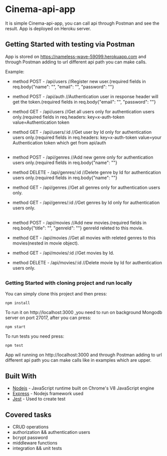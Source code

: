 # Cinema-api-app

It is simple Cinema-api-app, you can call api through Postman and see the result.
App is deployed on Heroku server.

## Getting Started with testing via Postman

App is stored on https://nameless-wave-59099.herokuapp.com and through Postman adding to url different api path you can make calls.

Example: 

* method POST - /api/users //Register new user.(required fields in req.body{"name": "", "email": "", "password": ""}

* method POST - /api/auth //Authentication user in response header will get the token.(required fields in req.body{"email": "", "password": ""}

* method GET - /api/users //Get all users only for authentication users only.(required fields in req.headers: key=x-auth-token  value=Authentication token

* method GET - /api/users/:id //Get user by Id only for authentication users only.(required fields in req.headers: key=x-auth-token  value=your Authentication token which get from api/auth
##

* method POST - /api/genres //Add new genre only for authentication users only.(required fields in req.body{"name": ""}

* method DELETE - /api/genres/:id //Delete genre by Id for authentication users only.(required fields in req.body{"name": ""}

* method GET - /api/genres //Get all genres only for authentication users only.

* method GET - /api/genres/:id //Get genres by Id only for authentication users only.
##

* method POST - /api/movies //Add new movies.(required fields in req.body{"title": "", "genreId": ""} genreId releted to this movie.

* method GET - /api/movies //Get all movies with releted genres to this movies(nested in movie object).

* method GET - /api/movies/:id //Get movies by Id.

* method DELETE - /api/movies/:id //Delete movie by Id for authentication users only.
##

### Getting Started with cloning project and run locally

You can simply clone this project and then press:

```
npm install
```
To run it on http://localhost:3000 ,you need to run on background Mongodb server on port 27017, after you can press:

```
npm start
```
To run tests you need press:

```
npm test
```
App wil running on http://localhost:3000 and through Postman adding to url different api path you can make calls like in examples which are upper.

## Built With

* [Nodejs](https://nodejs.org/en/) - JavaScript runtime built on Chrome's V8 JavaScript engine
* [Express](https://expressjs.com/) - Nodejs framework used
* [Jest](https://jestjs.io/) - Used to create test

## Covered tasks

* CRUD operations
* authorization && authentication users
* bcrypt password 
* middleware functions
* integration && unit tests
